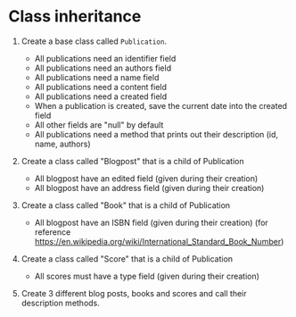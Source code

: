 # Class inheritance

1. Create a base class called `Publication`.

    - All publications need an identifier field
    - All publications need an authors field
    - All publications need a name field
    - All publications need a content field
    - All publications need a created field
    - When a publication is created, save the current date into the created field
    - All other fields are "null" by default
    - All publications need a method that prints out their description (id, name, authors)

2. Create a class called "Blogpost" that is a child of Publication

    - All blogpost have an edited field (given during their creation)
    - All blogpost have an address field (given during their creation)

3. Create a class called "Book" that is a child of Publication

    - All blogpost have an ISBN field  (given during their creation)
        (for reference https://en.wikipedia.org/wiki/International_Standard_Book_Number)

4. Create a class called "Score" that is a child of Publication

    - All scores must have a type field (given during their creation)

5. Create 3 different blog posts, books and scores and call their description methods.
